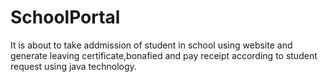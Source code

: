 # SchoolPortal
It is about to take addmission of student in school using website and generate leaving certificate,bonafied and pay receipt according to student request using java technology.
